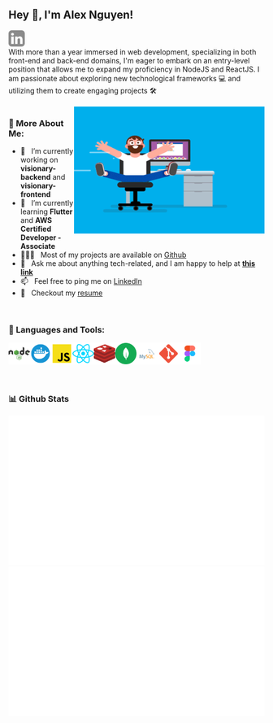 ## Hey 👋, I'm Alex Nguyen!
<a href='https://www.linkedin.com/in/alexgamer29/'><img align='left' alt="LinkedIn" src="https://raw.githubusercontent.com/AlexGamer29/alexgamer29/master/assets/linkedin.svg" height='32px'/></a>

<br/>
<br/>
With more than a year immersed in web development, specializing in both front-end and back-end domains, I'm eager to embark on an entry-level position that allows me to expand my proficiency in NodeJS and ReactJS. I am passionate about exploring new technological frameworks 💻 and utilizing them to create engaging projects 🛠️
<br/>
<br/>

<img align="right" height="250" width="375" alt="" src="https://github.com/AlexGamer29/alexgamer29/blob/master/assets/right-banner.gif" />

### 🧐 More About Me:

- 🔭 &nbsp; I’m currently working on **visionary-backend** and **visionary-frontend**
- 🌱 &nbsp; I’m currently learning **Flutter** and **AWS Certified Developer - Associate**
- 👨🏻‍💻 &nbsp; Most of my projects are available on [Github](https://github.com/AlexGamer29?tab=repositories)
- 💬 &nbsp; Ask me about anything tech-related, and I am happy to help at [**this link**](https://github.com/AlexGamer29/alexgamer29/issues/new)
- 📫 &nbsp; Feel free to ping me on [LinkedIn](https://www.linkedin.com/in/alexgamer29/)
- 📝 &nbsp; Checkout my [resume](https://drive.google.com/file/d/1ixhbQDyA_WHKUk5du95lXAKGRK_xSjNZ)

<br>

### 🔨 Languages and Tools:
<a href="https://nodejs.org" target="_blank"><img align="left" alt="Node.js" height ="42px" src="https://raw.githubusercontent.com/AlexGamer29/alexgamer29/master/assets/nodejs.svg"></a>
<a href="https://www.docker.com" target="_blank"><img align="left" alt="Docker" height ="42px" src="https://raw.githubusercontent.com/AlexGamer29/alexgamer29/master/assets/docker.svg"></a>
<a href="https://developer.mozilla.org/en-US/docs/Web/JavaScript" target="_blank"> <img align="left" alt="JavaScript" height ="42px" src="https://raw.githubusercontent.com/AlexGamer29/alexgamer29/master/assets/js.svg"> </a>
<a href="https://reactjs.org" target="_blank"> <img align="left" alt="React" height ="42px" src="https://raw.githubusercontent.com/AlexGamer29/alexgamer29/master/assets/react.svg"></a>
<a href="https://redis.io" target="_blank"> <img src="https://raw.githubusercontent.com/AlexGamer29/alexgamer29/master/assets/redis.svg" align="left" alt="Redis" height='42px'/> </a>
<a href="https://mongodb.com" target="_blank"> <img src="https://raw.githubusercontent.com/AlexGamer29/alexgamer29/master/assets/mongodb.svg" align="left" alt="MongoDB" height='42px'/> </a>
<a href="https://mysql.com" target="_blank"> <img src="https://raw.githubusercontent.com/AlexGamer29/alexgamer29/master/assets/mysql.svg" align="left" alt="MySQL" height='42px'/> </a>
<a href="https://git-scm.com" target="_blank"> <img src="https://raw.githubusercontent.com/AlexGamer29/alexgamer29/master/assets/git.svg" align="left" alt="git" height='42px'/> </a>
<a href="https://figma.com" target="_blank"> <img src="https://raw.githubusercontent.com/AlexGamer29/alexgamer29/master/assets/figma.svg" alt="figma" height='42px'/> </a>

<br>

### 📊 Github Stats
<a href='https://github.com/rahul-jha98/github-stats-transparent'>
  
![Stats Overview](https://raw.githubusercontent.com/AlexGamer29/github-stats-transparent/output/generated/overview.svg)
![Most Used Languages](https://raw.githubusercontent.com/AlexGamer29/github-stats-transparent/output/generated/languages.svg)

</a>
